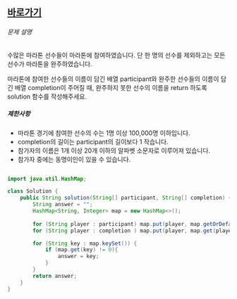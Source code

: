 


## [바로가기](https://school.programmers.co.kr/learn/courses/30/lessons/42576)

###### 문제 설명

수많은 마라톤 선수들이 마라톤에 참여하였습니다. 단 한 명의 선수를 제외하고는 모든 선수가 마라톤을 완주하였습니다.

마라톤에 참여한 선수들의 이름이 담긴 배열 participant와 완주한 선수들의 이름이 담긴 배열 completion이 주어질 때, 완주하지 못한 선수의 이름을 return 하도록 solution 함수를 작성해주세요.

##### 제한사항

-   마라톤 경기에 참여한 선수의 수는 1명 이상 100,000명 이하입니다.
-   completion의 길이는 participant의 길이보다 1 작습니다.
-   참가자의 이름은 1개 이상 20개 이하의 알파벳 소문자로 이루어져 있습니다.
-   참가자 중에는 동명이인이 있을 수 있습니다.

```java

import java.util.HashMap;

class Solution {
    public String solution(String[] participant, String[] completion) {
        String answer = "";
        HashMap<String, Integer> map = new HashMap<>();
        
        for (String player : participant) map.put(player, map.getOrDefault(player, 0) + 1);
        for (String player : completion ) map.put(player, map.get(player) - 1);

        for (String key : map.keySet()) {
            if (map.get(key) != 0){
                answer = key;
            }
        }
        return answer;
    }
}
```